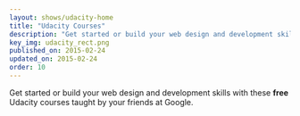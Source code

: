 ```yaml
---
layout: shows/udacity-home
title: "Udacity Courses"
description: "Get started or build your web design and development skills with these free Udacity courses taught by your friends at Google."
key_img: udacity_rect.png
published_on: 2015-02-24
updated_on: 2015-02-24
order: 10
---
```


Get started or build your web design and development skills with these
**free** Udacity courses taught by your friends at Google.
